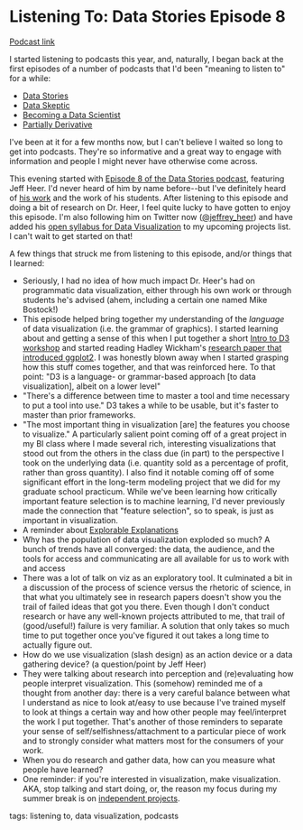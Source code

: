 # Listening To: Data Stories Episode 8

[Podcast link](http://datastori.es/episode-8-interview-jeff-heer/)

I started listening to podcasts this year, and, naturally, I began back at the first episodes of a number of podcasts that I'd been "meaning to listen to" for a while:
- [Data Stories](http://datastori.es/)
- [Data Skeptic](https://dataskeptic.com/podcast)
- [Becoming a Data Scientist](https://www.becomingadatascientist.com/category/podcast/)
- [Partially Derivative](http://partiallyderivative.com/)

I've been at it for a few months now, but I can't believe I waited so long to get into podcasts. They're so informative and a great way to engage with information and people I might never have otherwise come across.

This evening started with [Episode 8 of the Data Stories podcast](http://datastori.es/episode-8-interview-jeff-heer/), featuring Jeff Heer. I'd never heard of him by name before--but I've definitely heard of [his work](https://homes.cs.washington.edu/~jheer/) and the work of his students. After listening to this episode and doing a bit of research on Dr. Heer, I feel quite lucky to have gotten to enjoy this episode. I'm also following him on Twitter now ([@jeffrey_heer](https://twitter.com/jeffrey_heer)) and have added his [open syllabus for Data Visualization](http://courses.cs.washington.edu/courses/cse512/14wi/) to my upcoming projects list. I can't wait to get started on that!

A few things that struck me from listening to this episode, and/or things that I learned:
- Seriously, I had no idea of how much impact Dr. Heer's had on programmatic data visualization, either through his own work or through students he's advised (ahem, including a certain one named Mike Bostock!)
- This episode helped bring together my understanding of the _language_ of data visualization (i.e. the grammar of graphics). I started learning about and getting a sense of this when I put together a short [Intro to D3 workshop](https://github.com/ayrenay/d3-rough-sketches-class) and started reading Hadley Wickham's [research paper that introduced ggplot2](http://vita.had.co.nz/papers/layered-grammar.pdf). I was honestly blown away when I started grasping how this stuff comes together, and that was reinforced here. To that point: "D3 is a language- or grammar-based approach [to data visualization], albeit on a lower level"
- "There's a difference between time to master a tool and time necessary to put a tool into use." D3 takes a while to be usable, but it's faster to master than prior frameworks.
- "The most important thing in visualization [are] the features you choose to visualize." A particularly salient point coming off of a great project in my BI class where I made several rich, interesting visualizations that stood out from the others in the class due (in part) to the perspective I took on the underlying data (i.e. quantity sold as a percentage of profit, rather than gross quantity). I also find it notable coming off of some significant effort in the long-term modeling project that we did for my graduate school practicum. While we've been learning how critically important feature selection is to machine learning, I'd never previously made the connection that "feature selection", so to speak, is just as important in visualization.
- A reminder about [Explorable Explanations](http://explorabl.es/)
- Why has the population of data visualization exploded so much? A bunch of trends have all converged: the data, the audience, and the tools for access and communicating are all available for us to work with and access
- There was a lot of talk on viz as an exploratory tool. It culminated a bit in a discussion of the process of science versus the rhetoric of science, in that what you ultimately see in research papers doesn't show you the trail of failed ideas that got you there. Even though I don't conduct research or have any well-known projects attributed to me, that trail of (good/useful!) failure is very familiar. A solution that only takes so much time to put together once you've figured it out takes a long time to actually figure out.
- How do we use visualization (slash design) as an action device or a data gathering device? (a question/point by Jeff Heer)
- They were talking about research into perception and (re)evaluating how people interpret visualization. This (somehow) reminded me of a thought from another day: there is a very careful balance between what I understand as nice to look at/easy to use because I've trained myself to look at things a certain way and how other people may feel/interpret the work I put together. That's another of those reminders to separate your sense of self/selfishness/attachment to a particular piece of work and to strongly consider what matters most for the consumers of your work.
- When you do research and gather data, how can you measure what people have learned?
- One reminder: if you're interested in visualization, make visualization. AKA, stop talking and start doing, or, the reason my focus during my summer break is on [independent projects](https://trello.com/b/kB50WwrW/project-template).

tags: listening to, data visualization, podcasts
